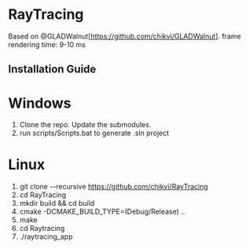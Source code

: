 # RayTracing

Based on @GLADWalnut[https://github.com/chikvi/GLADWalnut].
frame rendering time: 9-10 ms

## Installation Guide
# Windows
1. Clone the repo. Update the submodules.
2. run scripts/Scripts.bat to generate .sln project

# Linux
1. git clone --recursive https://github.com/chikvi/RayTracing
2. cd RayTracing
3. mkdir build && cd build
4. cmake -DCMAKE_BUILD_TYPE=(Debug/Release) ..
5. make
6. cd Raytracing
7. ./raytracing_app
